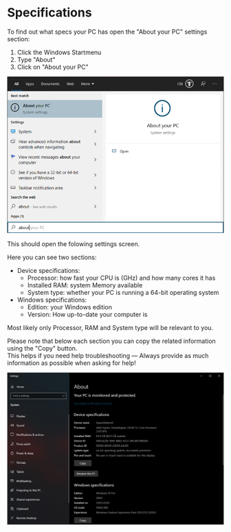 # Specifications

To find out what specs your PC has open the "About your PC" settings section:

1. Click the Windows Startmenu
2. Type "About"
3. Click on "About your PC"

![Windows Search for "About"](../assets/Minecraft/windows-search-about.png)

This should open the folowing settings screen.

Here you can see two sections:

- Device specifications:
    - Processor: how fast your CPU is (GHz) and how many cores it has
    - Installed RAM: system Memory available
    - System type: whether your PC is running a 64-bit operating system
- Windows specifications:
    - Edition: your Windows edition
    - Version: How up-to-date your computer is

Most likely only Processor, RAM and System type will be relevant to you.

Please note that below each section you can copy the related information using the "Copy" button.  
This helps if you need help troubleshooting — Always provide as much information as possible when asking for help!

![Windows Search for "About"](../assets/Minecraft/windows-settings-about.png)
